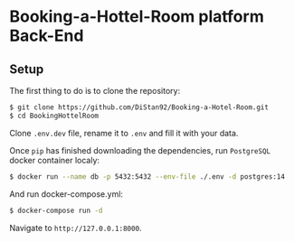 # Booking-a-Hottel-Room platform Back-End

## Setup

The first thing to do is to clone the repository:

```sh
$ git clone https://github.com/DiStan92/Booking-a-Hotel-Room.git
$ cd BookingHottelRoom
```

Clone `.env.dev` file, rename it to `.env` and fill it with your data.

Once `pip` has finished downloading the dependencies, run `PostgreSQL` docker container localy:

```sh
$ docker run --name db -p 5432:5432 --env-file ./.env -d postgres:14
```

And run docker-compose.yml:

```sh
$ docker-compose run -d

```

Navigate to `http://127.0.0.1:8000`.
